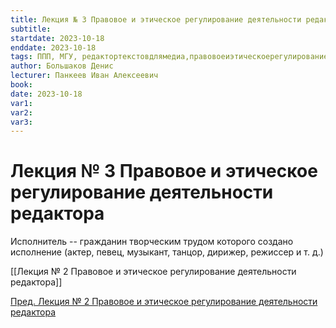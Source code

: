 ```yaml
---
title: Лекция № 3 Правовое и этическое регулирование деятельности редактора
subtitle:
startdate: 2023-10-18
enddate: 2023-10-18
tags: ППП, МГУ, редактортекстовдлямедиа,правовоеиэтическоерегулированиедеятельностиредактора
author: Большаков Денис
lecturer: Панкеев Иван Алексеевич
book:
date: 2023-10-18
var1:
var2:
var3:
---
```

# Лекция № 3 Правовое и этическое регулирование деятельности редактора


Исполнитель -- гражданин творческим трудом которого создано исполнение (актер, певец, музыкант, танцор, дирижер, режиссер и т. д.)



[[Лекция № 2 Правовое и этическое регулирование деятельности редактора]]

[Пред. Лекция № 2 Правовое и этическое регулирование деятельности редактора](https://github.com/denisbolshakoff/MSU/blob/main/Правовое%20и%20этическое%20регулирование%20деятельности%20редактора/Лекция%20№%202%20Правовое%20и%20этическое%20регулирование%20деятельности%20редактора.md)